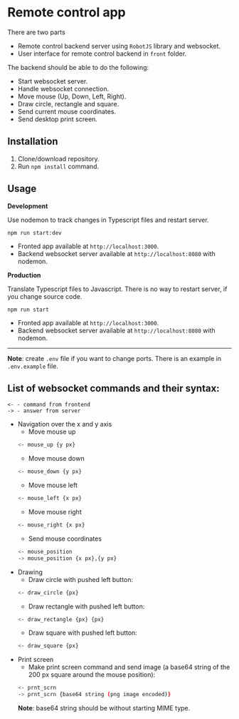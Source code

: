 # Remote control app

There are two parts
* Remote control backend server using `RobotJS` library and websocket.
* User interface for remote control backend in `front` folder.

The backend should be able to do the following:
- Start websocket server.
- Handle websocket connection.
- Move mouse (Up, Down, Left, Right).
- Draw circle, rectangle and square.
- Send current mouse coordinates.
- Send desktop print screen.

## Installation
1. Clone/download repository.
2. Run `npm install` command.

## Usage
**Development**

Use nodemon to track changes in Typescript files and restart server.

`npm run start:dev`

* Fronted app available at `http://localhost:3000`.
* Backend websocket server available at `http://localhost:8080` with nodemon.

**Production**

Translate Typescript files to Javascript. There is no way to restart server, if you change source code.

`npm run start`

* Fronted app available at `http://localhost:3000`.
* Backend websocket server available at `http://localhost:8080` with nodemon.

---

**Note**: create `.env` file if you want to change ports. There is an example in `.env.example` file.

## List of websocket commands and their syntax:
```
<- - command from frontend
-> - answer from server
```

- Navigation over the x and y axis
    - Move mouse up
    ```bash
    <- mouse_up {y px}
    ```
    - Move mouse down
    ```bash
    <- mouse_down {y px}
    ```
    - Move mouse left
    ```bash
    <- mouse_left {x px}
    ```
    - Move mouse right
    ```bash
    <- mouse_right {x px}
    ```
    - Send mouse coordinates
    ```bash
    <- mouse_position
    -> mouse_position {x px},{y px}
    ```
- Drawing
    - Draw circle with pushed left button: 
    ```bash
    <- draw_circle {px}
    ```
    - Draw rectangle with pushed left button: 
    ```bash
    <- draw_rectangle {px} {px}
    ```
    - Draw square with pushed left button: 
    ```bash
    <- draw_square {px}
    ```
- Print screen
    - Make print screen command and send image (a base64 string of the 200 px square around the mouse position):
    ```bash
    <- prnt_scrn
    -> prnt_scrn {base64 string (png image encoded)}
    ```
    **Note**: base64 string should be without starting MIME type.
